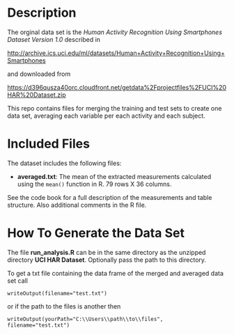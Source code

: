 Description
===========
The orginal data set is the *Human Activity Recognition Using Smartphones Dataset Version 1.0* described in 

http://archive.ics.uci.edu/ml/datasets/Human+Activity+Recognition+Using+Smartphones

and downloaded from 

https://d396qusza40orc.cloudfront.net/getdata%2Fprojectfiles%2FUCI%20HAR%20Dataset.zip

This repo contains files for merging the training and test sets to create one data set, averaging each variable per
each activity and each subject.

Included Files
==============
The dataset includes the following files:
- **averaged.txt**: The mean of the extracted measurements calculated using the `mean()` function in R. 79 rows X 36 columns.

See the code book for a full description of the measurements and table structure. Also additional comments in the R file.

How To Generate the Data Set
============================
The file **run_analysis.R** can be in the same directory as the unzipped directory **UCI HAR Dataset**. Optionally
pass the path to this directory. 

To get a txt file containing the data frame of the merged and averaged data set call 
```
writeOutput(filename="test.txt") 
```
or if the path to the files is another then
```
writeOutput(yourPath="C:\\Users\\path\\to\\files", filename="test.txt")
``` 
